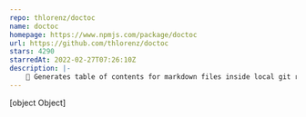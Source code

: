 ```yaml
---
repo: thlorenz/doctoc
name: doctoc
homepage: https://www.npmjs.com/package/doctoc
url: https://github.com/thlorenz/doctoc
stars: 4290
starredAt: 2022-02-27T07:26:10Z
description: |-
    📜 Generates table of contents for markdown files inside local git repository. Links are compatible with anchors generated by github or other sites.
---
```


[object Object]
